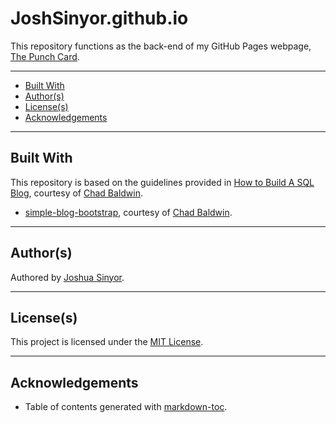 # JoshSinyor.github.io

This repository functions as the back-end of my GitHub Pages webpage, [The Punch Card](https://joshsinyor.github.io/).

---

- [Built With](#built-with)
- [Author(s)](#author-s-)
- [License(s)](#license-s-)
- [Acknowledgements](#acknowledgements)

---

## Built With

This repository is based on the guidelines provided in [How to Build A SQL Blog](https://chadbaldwin.net/2021/03/14/how-to-build-a-sql-blog.html), courtesy of [Chad Baldwin](https://github.com/chadbaldwin).

- [simple-blog-bootstrap](https://github.com/chadbaldwin/simple-blog-bootstrap/), courtesy of [Chad Baldwin](https://github.com/chadbaldwin).

---

## Author(s)

Authored by [Joshua Sinyor](https://gist.github.com/JoshSinyor).

---

## License(s)

This project is licensed under the [MIT License](LICENSE).

---

## Acknowledgements

- Table of contents generated with [markdown-toc](http://ecotrust-canada.github.io/markdown-toc/).
